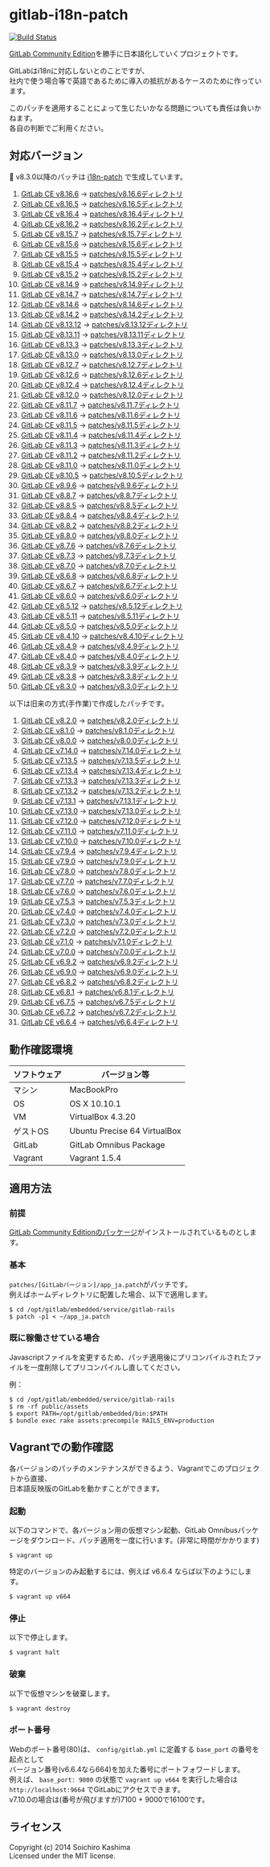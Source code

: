 gitlab-i18n-patch
=================

[![Build Status](https://travis-ci.org/ksoichiro/gitlab-i18n-patch.svg?branch=master)](https://travis-ci.org/ksoichiro/gitlab-i18n-patch)

[GitLab Community Edition](https://gitlab.com/gitlab-org/gitlab-ce)を勝手に日本語化していくプロジェクトです。

GitLabはi18nに対応しないとのことですが、  
社内で使う場合等で英語であるために導入の抵抗があるケースのために作っています。

このパッチを適用することによって生じたいかなる問題についても責任は負いかねます。  
各自の判断でご利用ください。

## 対応バージョン

:mega: v8.3.0以降のパッチは [i18n-patch](https://github.com/ksoichiro/i18n-patch) で生成しています。

1. [GitLab CE v8.16.6](https://gitlab.com/gitlab-org/gitlab-ce/commits/v8.16.6 "GitLab CE v8.16.6") → [patches/v8.16.6ディレクトリ](patches/v8.16.6)
1. [GitLab CE v8.16.5](https://gitlab.com/gitlab-org/gitlab-ce/commits/v8.16.5 "GitLab CE v8.16.5") → [patches/v8.16.5ディレクトリ](patches/v8.16.5)
1. [GitLab CE v8.16.4](https://gitlab.com/gitlab-org/gitlab-ce/commits/v8.16.4 "GitLab CE v8.16.4") → [patches/v8.16.4ディレクトリ](patches/v8.16.4)
1. [GitLab CE v8.16.2](https://gitlab.com/gitlab-org/gitlab-ce/commits/v8.16.2 "GitLab CE v8.16.2") → [patches/v8.16.2ディレクトリ](patches/v8.16.2)
1. [GitLab CE v8.15.7](https://gitlab.com/gitlab-org/gitlab-ce/commits/v8.15.7 "GitLab CE v8.15.7") → [patches/v8.15.7ディレクトリ](patches/v8.15.7)
1. [GitLab CE v8.15.6](https://gitlab.com/gitlab-org/gitlab-ce/commits/v8.15.6 "GitLab CE v8.15.6") → [patches/v8.15.6ディレクトリ](patches/v8.15.6)
1. [GitLab CE v8.15.5](https://gitlab.com/gitlab-org/gitlab-ce/commits/v8.15.5 "GitLab CE v8.15.5") → [patches/v8.15.5ディレクトリ](patches/v8.15.5)
1. [GitLab CE v8.15.4](https://gitlab.com/gitlab-org/gitlab-ce/commits/v8.15.4 "GitLab CE v8.15.4") → [patches/v8.15.4ディレクトリ](patches/v8.15.4)
1. [GitLab CE v8.15.2](https://gitlab.com/gitlab-org/gitlab-ce/commits/v8.15.2 "GitLab CE v8.15.2") → [patches/v8.15.2ディレクトリ](patches/v8.15.2)
1. [GitLab CE v8.14.9](https://gitlab.com/gitlab-org/gitlab-ce/commits/v8.14.9 "GitLab CE v8.14.9") → [patches/v8.14.9ディレクトリ](patches/v8.14.9)
1. [GitLab CE v8.14.7](https://gitlab.com/gitlab-org/gitlab-ce/commits/v8.14.7 "GitLab CE v8.14.7") → [patches/v8.14.7ディレクトリ](patches/v8.14.7)
1. [GitLab CE v8.14.6](https://gitlab.com/gitlab-org/gitlab-ce/commits/v8.14.6 "GitLab CE v8.14.6") → [patches/v8.14.6ディレクトリ](patches/v8.14.6)
1. [GitLab CE v8.14.2](https://gitlab.com/gitlab-org/gitlab-ce/commits/v8.14.2 "GitLab CE v8.14.2") → [patches/v8.14.2ディレクトリ](patches/v8.14.2)
1. [GitLab CE v8.13.12](https://gitlab.com/gitlab-org/gitlab-ce/commits/v8.13.12 "GitLab CE v8.13.12") → [patches/v8.13.12ディレクトリ](patches/v8.13.12)
1. [GitLab CE v8.13.11](https://gitlab.com/gitlab-org/gitlab-ce/commits/v8.13.11 "GitLab CE v8.13.11") → [patches/v8.13.11ディレクトリ](patches/v8.13.11)
1. [GitLab CE v8.13.3](https://gitlab.com/gitlab-org/gitlab-ce/commits/v8.13.3 "GitLab CE v8.13.3") → [patches/v8.13.3ディレクトリ](patches/v8.13.3)
1. [GitLab CE v8.13.0](https://gitlab.com/gitlab-org/gitlab-ce/commits/v8.13.0 "GitLab CE v8.13.0") → [patches/v8.13.0ディレクトリ](patches/v8.13.0)
1. [GitLab CE v8.12.7](https://gitlab.com/gitlab-org/gitlab-ce/commits/v8.12.7 "GitLab CE v8.12.7") → [patches/v8.12.7ディレクトリ](patches/v8.12.7)
1. [GitLab CE v8.12.6](https://gitlab.com/gitlab-org/gitlab-ce/commits/v8.12.6 "GitLab CE v8.12.6") → [patches/v8.12.6ディレクトリ](patches/v8.12.6)
1. [GitLab CE v8.12.4](https://gitlab.com/gitlab-org/gitlab-ce/commits/v8.12.4 "GitLab CE v8.12.4") → [patches/v8.12.4ディレクトリ](patches/v8.12.4)
1. [GitLab CE v8.12.0](https://gitlab.com/gitlab-org/gitlab-ce/commits/v8.12.0 "GitLab CE v8.12.0") → [patches/v8.12.0ディレクトリ](patches/v8.12.0)
1. [GitLab CE v8.11.7](https://gitlab.com/gitlab-org/gitlab-ce/commits/v8.11.7 "GitLab CE v8.11.7") → [patches/v8.11.7ディレクトリ](patches/v8.11.7)
1. [GitLab CE v8.11.6](https://gitlab.com/gitlab-org/gitlab-ce/commits/v8.11.6 "GitLab CE v8.11.6") → [patches/v8.11.6ディレクトリ](patches/v8.11.6)
1. [GitLab CE v8.11.5](https://gitlab.com/gitlab-org/gitlab-ce/commits/v8.11.5 "GitLab CE v8.11.5") → [patches/v8.11.5ディレクトリ](patches/v8.11.5)
1. [GitLab CE v8.11.4](https://gitlab.com/gitlab-org/gitlab-ce/commits/v8.11.4 "GitLab CE v8.11.4") → [patches/v8.11.4ディレクトリ](patches/v8.11.4)
1. [GitLab CE v8.11.3](https://gitlab.com/gitlab-org/gitlab-ce/commits/v8.11.3 "GitLab CE v8.11.3") → [patches/v8.11.3ディレクトリ](patches/v8.11.3)
1. [GitLab CE v8.11.2](https://gitlab.com/gitlab-org/gitlab-ce/commits/v8.11.2 "GitLab CE v8.11.2") → [patches/v8.11.2ディレクトリ](patches/v8.11.2)
1. [GitLab CE v8.11.0](https://gitlab.com/gitlab-org/gitlab-ce/commits/v8.11.0 "GitLab CE v8.11.0") → [patches/v8.11.0ディレクトリ](patches/v8.11.0)
1. [GitLab CE v8.10.5](https://gitlab.com/gitlab-org/gitlab-ce/commits/v8.10.5 "GitLab CE v8.10.5") → [patches/v8.10.5ディレクトリ](patches/v8.10.5)
1. [GitLab CE v8.9.6](https://gitlab.com/gitlab-org/gitlab-ce/commits/v8.9.6 "GitLab CE v8.9.6") → [patches/v8.9.6ディレクトリ](patches/v8.9.6)
1. [GitLab CE v8.8.7](https://gitlab.com/gitlab-org/gitlab-ce/commits/v8.8.7 "GitLab CE v8.8.7") → [patches/v8.8.7ディレクトリ](patches/v8.8.7)
1. [GitLab CE v8.8.5](https://gitlab.com/gitlab-org/gitlab-ce/commits/v8.8.5 "GitLab CE v8.8.5") → [patches/v8.8.5ディレクトリ](patches/v8.8.5)
1. [GitLab CE v8.8.4](https://gitlab.com/gitlab-org/gitlab-ce/commits/v8.8.4 "GitLab CE v8.8.4") → [patches/v8.8.4ディレクトリ](patches/v8.8.4)
1. [GitLab CE v8.8.2](https://gitlab.com/gitlab-org/gitlab-ce/commits/v8.8.2 "GitLab CE v8.8.2") → [patches/v8.8.2ディレクトリ](patches/v8.8.2)
1. [GitLab CE v8.8.0](https://gitlab.com/gitlab-org/gitlab-ce/commits/v8.8.0 "GitLab CE v8.8.0") → [patches/v8.8.0ディレクトリ](patches/v8.8.0)
1. [GitLab CE v8.7.6](https://gitlab.com/gitlab-org/gitlab-ce/commits/v8.7.6 "GitLab CE v8.7.6") → [patches/v8.7.6ディレクトリ](patches/v8.7.6)
1. [GitLab CE v8.7.3](https://gitlab.com/gitlab-org/gitlab-ce/commits/v8.7.3 "GitLab CE v8.7.3") → [patches/v8.7.3ディレクトリ](patches/v8.7.3)
1. [GitLab CE v8.7.0](https://gitlab.com/gitlab-org/gitlab-ce/commits/v8.7.0 "GitLab CE v8.7.0") → [patches/v8.7.0ディレクトリ](patches/v8.7.0)
1. [GitLab CE v8.6.8](https://gitlab.com/gitlab-org/gitlab-ce/commits/v8.6.8 "GitLab CE v8.6.8") → [patches/v8.6.8ディレクトリ](patches/v8.6.8)
1. [GitLab CE v8.6.7](https://gitlab.com/gitlab-org/gitlab-ce/commits/v8.6.7 "GitLab CE v8.6.7") → [patches/v8.6.7ディレクトリ](patches/v8.6.7)
1. [GitLab CE v8.6.0](https://gitlab.com/gitlab-org/gitlab-ce/commits/v8.6.0 "GitLab CE v8.6.0") → [patches/v8.6.0ディレクトリ](patches/v8.6.0)
1. [GitLab CE v8.5.12](https://gitlab.com/gitlab-org/gitlab-ce/commits/v8.5.12 "GitLab CE v8.5.12") → [patches/v8.5.12ディレクトリ](patches/v8.5.12)
1. [GitLab CE v8.5.11](https://gitlab.com/gitlab-org/gitlab-ce/commits/v8.5.11 "GitLab CE v8.5.11") → [patches/v8.5.11ディレクトリ](patches/v8.5.11)
1. [GitLab CE v8.5.0](https://gitlab.com/gitlab-org/gitlab-ce/commits/v8.5.0 "GitLab CE v8.5.0") → [patches/v8.5.0ディレクトリ](patches/v8.5.0)
1. [GitLab CE v8.4.10](https://gitlab.com/gitlab-org/gitlab-ce/commits/v8.4.10 "GitLab CE v8.4.10") → [patches/v8.4.10ディレクトリ](patches/v8.4.10)
1. [GitLab CE v8.4.9](https://gitlab.com/gitlab-org/gitlab-ce/commits/v8.4.9 "GitLab CE v8.4.9") → [patches/v8.4.9ディレクトリ](patches/v8.4.9)
1. [GitLab CE v8.4.0](https://gitlab.com/gitlab-org/gitlab-ce/commits/v8.4.0 "GitLab CE v8.4.0") → [patches/v8.4.0ディレクトリ](patches/v8.4.0)
1. [GitLab CE v8.3.9](https://gitlab.com/gitlab-org/gitlab-ce/commits/v8.3.9 "GitLab CE v8.3.9") → [patches/v8.3.9ディレクトリ](patches/v8.3.9)
1. [GitLab CE v8.3.8](https://gitlab.com/gitlab-org/gitlab-ce/commits/v8.3.8 "GitLab CE v8.3.8") → [patches/v8.3.8ディレクトリ](patches/v8.3.8)
1. [GitLab CE v8.3.0](https://gitlab.com/gitlab-org/gitlab-ce/commits/v8.3.0 "GitLab CE v8.3.0") → [patches/v8.3.0ディレクトリ](patches/v8.3.0)


以下は旧来の方式(手作業)で作成したパッチです。

1. [GitLab CE v8.2.0](https://gitlab.com/gitlab-org/gitlab-ce/commits/v8.2.0 "GitLab CE v8.2.0") → [patches/v8.2.0ディレクトリ](patches/v8.2.0)
1. [GitLab CE v8.1.0](https://gitlab.com/gitlab-org/gitlab-ce/commits/v8.1.0 "GitLab CE v8.1.0") → [patches/v8.1.0ディレクトリ](patches/v8.1.0)
1. [GitLab CE v8.0.0](https://gitlab.com/gitlab-org/gitlab-ce/commits/v8.0.0 "GitLab CE v8.0.0") → [patches/v8.0.0ディレクトリ](patches/v8.0.0)
1. [GitLab CE v7.14.0](https://gitlab.com/gitlab-org/gitlab-ce/commits/v7.14.0 "GitLab CE v7.14.0") → [patches/v7.14.0ディレクトリ](patches/v7.14.0)
1. [GitLab CE v7.13.5](https://gitlab.com/gitlab-org/gitlab-ce/commits/v7.13.5 "GitLab CE v7.13.5") → [patches/v7.13.5ディレクトリ](patches/v7.13.5)
1. [GitLab CE v7.13.4](https://gitlab.com/gitlab-org/gitlab-ce/commits/v7.13.4 "GitLab CE v7.13.4") → [patches/v7.13.4ディレクトリ](patches/v7.13.4)
1. [GitLab CE v7.13.3](https://gitlab.com/gitlab-org/gitlab-ce/commits/v7.13.3 "GitLab CE v7.13.3") → [patches/v7.13.3ディレクトリ](patches/v7.13.3)
1. [GitLab CE v7.13.2](https://gitlab.com/gitlab-org/gitlab-ce/commits/v7.13.2 "GitLab CE v7.13.2") → [patches/v7.13.2ディレクトリ](patches/v7.13.2)
1. [GitLab CE v7.13.1](https://gitlab.com/gitlab-org/gitlab-ce/commits/v7.13.1 "GitLab CE v7.13.1") → [patches/v7.13.1ディレクトリ](patches/v7.13.1)
1. [GitLab CE v7.13.0](https://gitlab.com/gitlab-org/gitlab-ce/commits/v7.13.0 "GitLab CE v7.13.0") → [patches/v7.13.0ディレクトリ](patches/v7.13.0)
1. [GitLab CE v7.12.0](https://gitlab.com/gitlab-org/gitlab-ce/commits/v7.12.0 "GitLab CE v7.12.0") → [patches/v7.12.0ディレクトリ](patches/v7.12.0)
1. [GitLab CE v7.11.0](https://gitlab.com/gitlab-org/gitlab-ce/commits/v7.11.0 "GitLab CE v7.11.0") → [patches/v7.11.0ディレクトリ](patches/v7.11.0)
1. [GitLab CE v7.10.0](https://gitlab.com/gitlab-org/gitlab-ce/commits/v7.10.0 "GitLab CE v7.10.0") → [patches/v7.10.0ディレクトリ](patches/v7.10.0)
1. [GitLab CE v7.9.4](https://gitlab.com/gitlab-org/gitlab-ce/commit/b10de29edbaff7219547dc506cb1468ee35065c3 "GitLab CE v7.9.4") → [patches/v7.9.4ディレクトリ](patches/v7.9.4)
1. [GitLab CE v7.9.0](https://gitlab.com/gitlab-org/gitlab-ce/commit/16d6f0e35b8bd3a88e3a2e2e3ae8bf98be426f85 "GitLab CE v7.9.0") → [patches/v7.9.0ディレクトリ](patches/v7.9.0)
1. [GitLab CE v7.8.0](https://gitlab.com/gitlab-org/gitlab-ce/commit/bcc8dbd0659b89a20f6cbd955c7022ea09dd0172 "GitLab CE v7.8.0") → [patches/v7.8.0ディレクトリ](patches/v7.8.0)
1. [GitLab CE v7.7.0](https://gitlab.com/gitlab-org/gitlab-ce/commit/c04f11dab5b8890278f9fe3b47729353cded1c54 "GitLab CE v7.7.0") → [patches/v7.7.0ディレクトリ](patches/v7.7.0)
1. [GitLab CE v7.6.0](https://gitlab.com/gitlab-org/gitlab-ce/commit/07bee141b9a6d32e38bbdba59ce7371d36f8c320 "GitLab CE v7.6.0") → [patches/v7.6.0ディレクトリ](patches/v7.6.0)
1. [GitLab CE v7.5.3](https://gitlab.com/gitlab-org/gitlab-ce/commit/b656b8592fc67b466ae2dd3b99ad35d663721b37 "GitLab CE v7.5.3") → [patches/v7.5.3ディレクトリ](patches/v7.5.3)
1. [GitLab CE v7.4.0](https://gitlab.com/gitlab-org/gitlab-ce/commit/ba76dbc3667c2eb0a1a3687f8b0481e619946d73 "GitLab CE v7.4.0") → [patches/v7.4.0ディレクトリ](patches/v7.4.0)
1. [GitLab CE v7.3.0](https://gitlab.com/gitlab-org/gitlab-ce/commit/a04f0e5b3dece759bc82d89d32a4cadb67e6bb71 "GitLab CE v7.3.0") → [patches/v7.3.0ディレクトリ](patches/v7.3.0)
1. [GitLab CE v7.2.0](https://gitlab.com/gitlab-org/gitlab-ce/commit/da5d33e13ec51006edfffd9e286b0f33781a4c12 "GitLab CE v7.2.0") → [patches/v7.2.0ディレクトリ](patches/v7.2.0)
1. [GitLab CE v7.1.0](https://gitlab.com/gitlab-org/gitlab-ce/commit/68a9203bcef1e44bdf72acf4cc8d4977eec79b7a "GitLab CE v7.1.0") → [patches/v7.1.0ディレクトリ](patches/v7.1.0)
1. [GitLab CE v7.0.0](https://gitlab.com/gitlab-org/gitlab-ce/commit/d1e424bd5c403d73d399bf0f92e39aefde56e638 "GitLab CE v7.0.0") → [patches/v7.0.0ディレクトリ](patches/v7.0.0)
1. [GitLab CE v6.9.2](https://gitlab.com/gitlab-org/gitlab-ce/commit/e46b644a8857a53ed3f6c3f64b224bb74b06fd8e "GitLab CE v6.9.2") → [patches/v6.9.2ディレクトリ](patches/v6.9.2)
1. [GitLab CE v6.9.0](https://gitlab.com/gitlab-org/gitlab-ce/commit/f0a32c69494a1d4dda4c5ec8a7f3b94bc7ceed65 "GitLab CE v6.9.0") → [patches/v6.9.0ディレクトリ](patches/v6.9.0)
1. [GitLab CE v6.8.2](https://gitlab.com/gitlab-org/gitlab-ce/commit/bfdcbc5380119b82bfbe1927c7daf2ae1d53fe19 "GitLab CE v6.8.2") → [patches/v6.8.2ディレクトリ](patches/v6.8.2)
1. [GitLab CE v6.8.1](https://gitlab.com/gitlab-org/gitlab-ce/commit/319799073b502392fec9e45d617f566a90bef81e "GitLab CE v6.8.1") → [patches/v6.8.1ディレクトリ](patches/v6.8.1)
1. [GitLab CE v6.7.5](https://gitlab.com/gitlab-org/gitlab-ce/commit/00aa5c16ee6b06dabb5cd63349942f70bb131dda "GitLab CE v6.7.5") → [patches/v6.7.5ディレクトリ](patches/v6.7.5)
1. [GitLab CE v6.7.2](https://gitlab.com/gitlab-org/gitlab-ce/commit/dbbf4ea24c7bed7f1eddcfcbfebb3593bc30e92d "GitLab CE v6.7.2") → [patches/v6.7.2ディレクトリ](patches/v6.7.2)
1. [GitLab CE v6.6.4](https://gitlab.com/gitlab-org/gitlab-ce/commit/42e34aec97818981338401a47560cd40c05e686d "GitLab CE v6.6.4") → [patches/v6.6.4ディレクトリ](patches/v6.6.4)

## 動作確認環境

| ソフトウェア | バージョン等                                     |
| ------------ | ------------------------------------------------ |
| マシン       | MacBookPro                                       |
| OS           | OS X 10.10.1                                      |
| VM           | VirtualBox 4.3.20                                |
| ゲストOS     | Ubuntu Precise 64 VirtualBox                     |
| GitLab       | GitLab Omnibus Package                           |
| Vagrant      | Vagrant 1.5.4                                    |

## 適用方法

### 前提

[GitLab Community Editionのパッケージ](https://about.gitlab.com/downloads/)がインストールされているものとします。  

### 基本

`patches/[GitLabバージョン]/app_ja.patch`がパッチです。  
例えばホームディレクトリに配置した場合、以下で適用します。

    $ cd /opt/gitlab/embedded/service/gitlab-rails
    $ patch -p1 < ~/app_ja.patch


### 既に稼働させている場合

Javascriptファイルを変更するため、パッチ適用後にプリコンパイルされたファイルを一度削除してプリコンパイルし直してください。

例：

    $ cd /opt/gitlab/embedded/service/gitlab-rails
    $ rm -rf public/assets
    $ export PATH=/opt/gitlab/embedded/bin:$PATH
    $ bundle exec rake assets:precompile RAILS_ENV=production


## Vagrantでの動作確認

各バージョンのパッチのメンテナンスができるよう、Vagrantでこのプロジェクトから直接、  
日本語反映版のGitLabを動かすことができます。

### 起動

以下のコマンドで、各バージョン用の仮想マシン起動、GitLab Omnibusパッケージをダウンロード、パッチ適用を一度に行います。(非常に時間がかかります)

    $ vagrant up

特定のバージョンのみ起動するには、例えば v6.6.4 ならば以下のようにします。

    $ vagrant up v664

### 停止

以下で停止します。

    $ vagrant halt

### 破棄

以下で仮想マシンを破棄します。

    $ vagrant destroy

### ポート番号

Webのポート番号(80)は、 `config/gitlab.yml` に定義する `base_port` の番号を起点として  
バージョン番号(v6.6.4なら664)を加えた番号にポートフォワードします。  
例えば、 `base_port: 9000` の状態で `vagrant up v664` を実行した場合は  
`http://localhost:9664` でGitLabにアクセスできます。  
v7.10.0の場合は(番号が飛びますが)7100 + 9000で16100です。

## ライセンス

Copyright (c) 2014 Soichiro Kashima  
Licensed under the MIT license.
